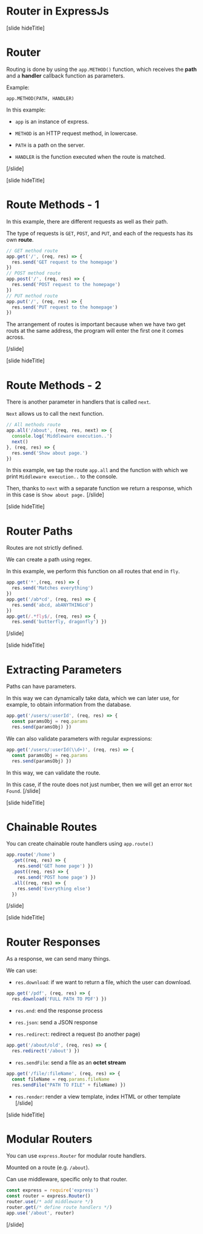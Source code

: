 # Router in ExpressJs

[slide hideTitle]
# Router

Routing is done by using the `app.METHOD()` function, which receives the **path** and a **handler** callback function as parameters.

Example:

`app.METHOD(PATH, HANDLER)`

In this example:

- `app` is an instance of express.

- `METHOD` is an HTTP request method, in lowercase.

- `PATH` is a path on the server.

- `HANDLER` is the function executed when the route is matched.

[/slide]

[slide hideTitle]
# Route Methods - 1

In this example, there are different requests as well as their path.

The type of requests is `GET`, `POST`, and `PUT`, and each of the requests has its own **route**.

```js
// GET method route
app.get('/', (req, res) => {
  res.send('GET request to the homepage')
})
// POST method route
app.post('/', (req, res) => {
  res.send('POST request to the homepage')
})
// PUT method route
app.put('/', (req, res) => {
  res.send('PUT request to the homepage')
})
```

The arrangement of routes is important because when we have two get routs at the same address, the program will enter the first one it comes across.

[/slide]

[slide hideTitle]
# Route Methods - 2

There is another parameter in handlers that is called `next`.

`Next` allows us to call the next function.

```js
// All methods route
app.all('/about', (req, res, next) => {
  console.log('Middleware execution..')
  next()
}, (req, res) => {
  res.send('Show about page.')
})
```
In this example, we tap the route `app.all` and the function with which we print `Middleware execution..` to the console.

Then, thanks to `next` with a separate function we return a response, which in this case is `Show about page.`
[/slide]

[slide hideTitle]
# Router Paths

Routes are not strictly defined.

We can create a path using regex.

In this example, we perform this function on all routes that end in `fly`.

```js
app.get('*',(req, res) => {
  res.send('Matches everything')
})
app.get('/ab*cd', (req, res) => {
  res.send('abcd, abANYTHINGcd')
})
app.get(/.*fly$/, (req, res) => {
  res.send('butterfly, dragonfly') })
```

[/slide]

[slide hideTitle]
# Extracting Parameters

Paths can have parameters.

In this way we can dynamically take data, which we can later use, for example, to obtain information from the database.

```js
app.get('/users/:userId', (req, res) => {
  const paramsObj = req.params
  res.send(paramsObj) })
```

We can also validate parameters with regular expressions:

```js
app.get('/users/:userId(\\d+)', (req, res) => {
  const paramsObj = req.params
  res.send(paramsObj) })
```

In this way, we can validate the route.

In this case, if the route does not just number, then we will get an error `Not Found`.
[/slide]

[slide hideTitle]
# Chainable Routes

You can create chainable route handlers using `app.route()`

```js
app.route('/home')
  .get((req, res) => {
    res.send('GET home page') })
  .post((req, res) => {
    res.send('POST home page') })
  .all((req, res) => {
    res.send('Everything else')
  })
```
[/slide]

[slide hideTitle]
# Router Responses

As a response, we can send many things.

We can use:

- `res.download`: if we want to return a file, which the user can download.

```js
app.get('/pdf', (req, res) => {
  res.download('FULL PATH TO PDF') })
```

- `res.end`: end the response process

- `res.json`: send a JSON response

- `res.redirect`: redirect a request (to another page)

```js
app.get('/about/old', (req, res) => {
  res.redirect('/about') })

```

- `res.sendFile`: send a file as an **octet stream**

```js
app.get('/file/:fileName', (req, res) => {
  const fileName = req.params.fileName
  res.sendFile("PATH TO FILE" + fileName) })
```

- `res.render`: render a view template, index HTML or other template
[/slide]

[slide hideTitle]
# Modular Routers

You can use `express.Router` for modular route handlers.

Mounted on a route (e.g. `/about`).

Can use middleware, specific only to that router.

```js
const express = require('express')
const router = express.Router()
router.use(/* add middleware */)
router.get(/* define route handlers */)
app.use('/about', router)

```

[/slide]
